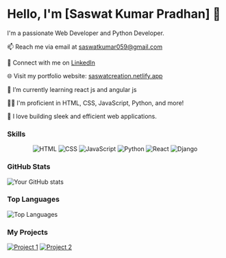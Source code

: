 
# Hello, I'm [Saswat Kumar Pradhan] 👋

I'm a passionate Web Developer and Python Developer.

📫 Reach me via email at saswatkumar059@gmail.com

💼 Connect with me on [LinkedIn](https://www.linkedin.com/in/saswatkumar059)

🌐 Visit my portfolio website: [saswatcreation.netlify.app](https://saswatcreation.netlify.app)

🌱 I’m currently learning react js and angular js

👨‍💻 I'm proficient in HTML, CSS, JavaScript, Python, and more!

🚀 I love building sleek and efficient web applications.

### Skills

<!-- Badges for Skills -->
<!-- Skill Badges -->
<div align="center">
  <img src="https://img.shields.io/badge/HTML-Expert-orange?style=for-the-badge&logo=html5" alt="HTML" title="HTML">
  <img src="https://img.shields.io/badge/CSS-Expert-blue?style=for-the-badge&logo=css3" alt="CSS" title="CSS">
  <img src="https://img.shields.io/badge/JavaScript-Expert-yellow?style=for-the-badge&logo=javascript" alt="JavaScript" title="JavaScript">
  <img src="https://img.shields.io/badge/Python-Expert-green?style=for-the-badge&logo=python" alt="Python" title="Python">
  <img src="https://img.shields.io/badge/React-Intermediate-blueviolet?style=for-the-badge&logo=react" alt="React" title="React">
  <img src="https://img.shields.io/badge/Django-Intermediate-green?style=for-the-badge&logo=django" alt="Django" title="Django">
</div>


### GitHub Stats

<!-- GitHub Stats -->
![Your GitHub stats](https://github-readme-stats.vercel.app/api?username=Saswat-Kumar-Pradhan&show_icons=true&theme=radical)

### Top Languages

<!-- Top Languages -->
![Top Languages](https://github-readme-stats.vercel.app/api/top-langs/?username=Saswat-Kumar-Pradhan&theme=radical)

### My Projects

[![Project 1](https://github-readme-stats.vercel.app/api/pin/?username=Saswat-Kumar-Pradhan&repo=DIGITAL-CLOCK&theme=radical)](https://github.com/Saswat-Kumar-Pradhan/DIGITAL-CLOCK)
[![Project 2](https://github-readme-stats.vercel.app/api/pin/?username=Saswat-Kumar-Pradhan&repo=.BLOG&theme=radical)](https://github.com/Saswat-Kumar-Pradhan/.BLOG)

